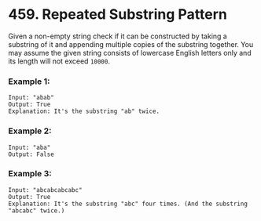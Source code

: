 # 459. Repeated Substring Pattern

Given a non-empty string check if it can be constructed by taking a substring of it and appending multiple copies of the substring together. You may assume the given string consists of lowercase English letters only and its length will not exceed `10000`.

### Example 1:
```
Input: "abab"
Output: True
Explanation: It's the substring "ab" twice.
```

### Example 2:
```
Input: "aba"
Output: False
```

### Example 3:
```
Input: "abcabcabcabc"
Output: True
Explanation: It's the substring "abc" four times. (And the substring "abcabc" twice.)
```
